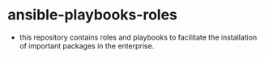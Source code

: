 # ansible-playbooks-roles
- this repository contains roles and playbooks to facilitate the installation of important packages in the enterprise.
